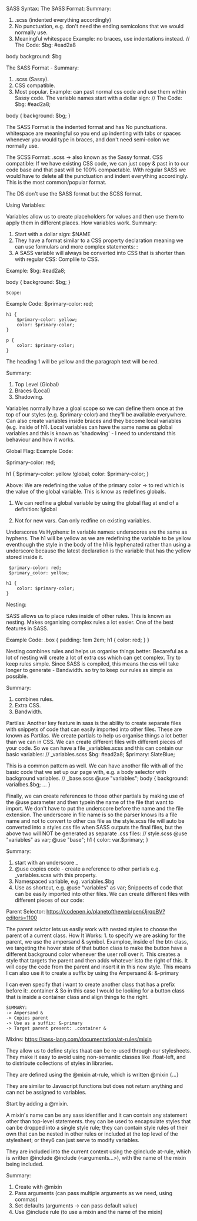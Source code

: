 SASS Syntax:
The SASS Format:
Summary:
1. .scss (indented everything accordingly)
2. No punctuation, e.g. don't need the ending semicolons that we would normally use.
3. Meaningful whitespace
Example: no braces, use indentations instead.
// The Code:
$bg: #ead2a8

body
    background: $bg

The SASS Format - Summary:
1. .scss (Sassy).
2. CSS compatible.
3. Most popular.
Example: can past normal css code and use them within Sassy code. The variable names start with a dollar sign:
// The Code:
$bg: #ead2a8;

body {
    background: $bg;
}

The SASS Format is the indented format and has No punctuations. whitespace are meaningful so you end up indenting with tabs or spaces whenever you would type in braces, and don't need semi-colon we normally use. 

The SCSS Format: .scss -> also known as the Sassy format. CSS compatible: If we have existing CSS code, we can just copy & past in to our code base and that past will be 100% compactable. With regular SASS we would have to delete all the punctuation and indent everything accordingly. This is the most common/popular format. 

The DS don't use the SASS format but the SCSS format.

Using Variables:

Variables allow us to create placeholders for values and then use them to apply them in different places. 
How variables work. 
Summary:
1. Start with a dollar sign: $NAME
2. They have a format similar to a CSS property declaration meaning we can use formulars and more complex statements: <variable> : <expression>
3. A SASS variable will always be converted into CSS that is shorter than with regular CSS: Complile to CSS.

Example:
$bg: #ead2a8;

body {
    background: $bg;
}

    Scope: 
Example Code:
    $primary-color: red;

    h1 {
        $primary-color: yellow;
        color: $primary-color;
    }

    p {
        color: $primary-color;
    }

The heading 1 will be yellow and the paragraph text will be red.

Summary:
1. Top Level (Global)
2. Braces (Local)
3. Shadowing.

Variables normally have a gloal scope so we can define them once at the top of our styles (e.g. $primary-color) and they'll be available everywhere.
Can also create variables inside braces and they become local variables (e.g. inside of h1).
Local variables can have the same name as global variables and this is known as 'shadowing' - I need to understand this behaviour and how it works.

 

Global Flag:
Example Code:

$primary-color: red;

h1 {
    $primary-color: yellow !global;
    color: $primary-color;
}

Above:
We are redefining the value of the primary color -> to red which is the value of the global variable. This is know as redefines globals.

1. We can redfine a global variable by using the global flag at end of a definition: !global

2. Not for new vars. Can only redfine on existing variables. 

Underscores Vs Hyphens:
In variable names: underscores are the same as hyphens. 
The h1 will be yellow as we are redefining the variable to be yellow eventhough the style in the body of the h1
is hyphenated rather than using a underscore because the latest declaration is the variable that has the yellow
stored inside it.

     $primary-color: red;
     $primary_color: yellow;

    h1 {
        color: $primary-color;
    }

Nesting:

SASS allows us to place rules inside of other rules. This is known as nesting. Makes organising complex rules a lot easier. One of the best features in SASS.

Example Code:
.box {
    padding: 1em 2em;
    h1 {
        color: red;
    }
}

Nesting combines rules and helps us organise things better.
Becareful as a lot of nesting will create a lot of extra css which can get complex. Try to keep rules simple.
Since SASS is compiled, this means the css will take longer to generate - Bandwidth.
so try to keep our rules as simple as possible.

Summary:
1. combines rules.
2. Extra CSS.
3. Bandwidth.


Partilas:
Another key feature in sass is the ability to create separate files with snippets of code that can easily imported into other files.
These are known as Partilas. We create partials to help us organise things a lot better than we can in CSS.
We can create different files with different pieces of your code. So we can have a file _variables.scss and this can contain our basic 
variables:
// _variables.scss
    $bg: #ead2a8;
    $primary: SlateBlue;

This is a common pattern as well.
We can have another file with all of the basic code that we set up our page with, e.g. a body selector with background variables.
// _base.scss
    @use "variables";
    body { background: varialbes.$bg; ... }

Finally, we can create references to those other partials by making use of the @use parameter and then typein the name of the file 
that want to import. We don't have to put the underscore before the name and the file extension. The underscore in file name is so 
the parser knows its a file name and not to convert to other css file as the style.scss file will auto be converted into a styles.css
file when SASS outputs the final files, but the above two will NOT be generated as separate .css files:
// style.scss
    @use "variables" as var;
    @use "base";
    h1 { color: var.$primary; }

Summary:
1. start with an underscore _
2. @use copies code - create a reference to other partials e.g. _variables.scss with this property.
3. Namespaced variable, e.g. variables.$bg
4. Use as shortcut, e.g.  @use "variables" as var;
Snippects of code that can be easily imported into other files. We can create different files with different pieces of our code:

Parent Selector:
https://codepen.io/planetoftheweb/pen/JjrqpBV?editors=1100

The parent selctor lets us easily work with nested styles to choose the parent of a current class.
    How It Works:
        1. to specify we are asking for the parent, we use the ampersand & symbol. Examploe, inside of the btn class, we targeting the hover state of that button class to make the button have a different background color 
whenever the user roll over it. This creates a style that targets the parent and then adds whatever isto the right of this. It will copy the code from the parent and insert it in this new style. This means I can also use it to create a suffix by using the Ampersand &:
    &-primary

I can even specify that i want to create another class that has a prefix before it: .container & 
So in this case I would be looking for a button class that is inside a container class and align things to the right.

    SUMMARY:
    -> Ampersand &
    -> Copies parent
    -> Use as a suffix: &-primary
    -> Target parent present: .container &

Mixins: 
https://sass-lang.com/documentation/at-rules/mixin

They allow us to define styles thaat can be re-used through our stylesheets. They make it easy to avoid using non-semantic classes like .float-left, and to distribute collections of styles in libraries.

They are defined using the @mixin at-rule, which is written @mixin <name> {...}

They are similar to Javascript functions but does not return anything and can not be assigned to variables. 

Start by adding a @mixin.

A mixin's name can be any sass identifier and it can contain any statement other than top-level statements. they can be used to encapsulate styles that can be dropped into a single style rule; they can contain style rules of their own that can be nested in other rules or included at the top level of the stylesheet; or they6 can just serve to modify variables.

They are included into the current context using the @include at-rule, which is written @include <name> @include <name> (<arguments...>), with the name of the mixin being included.

Summary:
1. Create with @mixin
2. Pass arguments (can pass multiple arguments as we need, using commas)
3. Set defaults (arguments -> can pass default value)
4. Use @include rule (to use a mixin and the name of the mixin)



